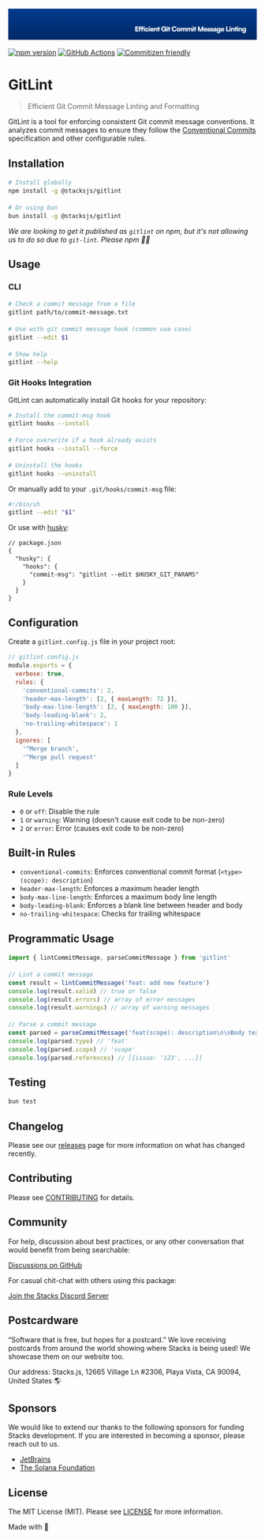 <p align="center"><img src=".github/art/cover.jpg" alt="Social Card of this repo"></p>

[![npm version][npm-version-src]][npm-version-href]
[![GitHub Actions][github-actions-src]][github-actions-href]
[![Commitizen friendly](https://img.shields.io/badge/commitizen-friendly-brightgreen.svg)](http://commitizen.github.io/cz-cli/)
<!-- [![npm downloads][npm-downloads-src]][npm-downloads-href] -->
<!-- [![Codecov][codecov-src]][codecov-href] -->

# GitLint

> Efficient Git Commit Message Linting and Formatting

GitLint is a tool for enforcing consistent Git commit message conventions. It analyzes commit messages to ensure they follow the [Conventional Commits](https://www.conventionalcommits.org/) specification and other configurable rules.

## Installation

```bash
# Install globally
npm install -g @stacksjs/gitlint

# Or using bun
bun install -g @stacksjs/gitlint
```

_We are looking to get it published as `gitlint` on npm, but it's not allowing us to do so due to `git-lint`. Please npm 🙏🏽_

## Usage

### CLI

```bash
# Check a commit message from a file
gitlint path/to/commit-message.txt

# Use with git commit message hook (common use case)
gitlint --edit $1

# Show help
gitlint --help
```

### Git Hooks Integration

GitLint can automatically install Git hooks for your repository:

```bash
# Install the commit-msg hook
gitlint hooks --install

# Force overwrite if a hook already exists
gitlint hooks --install --force

# Uninstall the hooks
gitlint hooks --uninstall
```

Or manually add to your `.git/hooks/commit-msg` file:

```bash
#!/bin/sh
gitlint --edit "$1"
```

Or use with [husky](https://github.com/typicode/husky):

```jsonc
// package.json
{
  "husky": {
    "hooks": {
      "commit-msg": "gitlint --edit $HUSKY_GIT_PARAMS"
    }
  }
}
```

## Configuration

Create a `gitlint.config.js` file in your project root:

```js
// gitlint.config.js
module.exports = {
  verbose: true,
  rules: {
    'conventional-commits': 2,
    'header-max-length': [2, { maxLength: 72 }],
    'body-max-line-length': [2, { maxLength: 100 }],
    'body-leading-blank': 2,
    'no-trailing-whitespace': 1
  },
  ignores: [
    '^Merge branch',
    '^Merge pull request'
  ]
}
```

### Rule Levels

- `0` or `off`: Disable the rule
- `1` or `warning`: Warning (doesn't cause exit code to be non-zero)
- `2` or `error`: Error (causes exit code to be non-zero)

## Built-in Rules

- `conventional-commits`: Enforces conventional commit format (`<type>(scope): description`)
- `header-max-length`: Enforces a maximum header length
- `body-max-line-length`: Enforces a maximum body line length
- `body-leading-blank`: Enforces a blank line between header and body
- `no-trailing-whitespace`: Checks for trailing whitespace

## Programmatic Usage

```js
import { lintCommitMessage, parseCommitMessage } from 'gitlint'

// Lint a commit message
const result = lintCommitMessage('feat: add new feature')
console.log(result.valid) // true or false
console.log(result.errors) // array of error messages
console.log(result.warnings) // array of warning messages

// Parse a commit message
const parsed = parseCommitMessage('feat(scope): description\n\nBody text\n\nCloses #123')
console.log(parsed.type) // 'feat'
console.log(parsed.scope) // 'scope'
console.log(parsed.references) // [{issue: '123', ...}]
```

## Testing

```bash
bun test
```

## Changelog

Please see our [releases](https://github.com/stackjs/gitlint/releases) page for more information on what has changed recently.

## Contributing

Please see [CONTRIBUTING](.github/CONTRIBUTING.md) for details.

## Community

For help, discussion about best practices, or any other conversation that would benefit from being searchable:

[Discussions on GitHub](https://github.com/stacksjs/gitlint/discussions)

For casual chit-chat with others using this package:

[Join the Stacks Discord Server](https://discord.gg/stacksjs)

## Postcardware

“Software that is free, but hopes for a postcard.” We love receiving postcards from around the world showing where Stacks is being used! We showcase them on our website too.

Our address: Stacks.js, 12665 Village Ln #2306, Playa Vista, CA 90094, United States 🌎

## Sponsors

We would like to extend our thanks to the following sponsors for funding Stacks development. If you are interested in becoming a sponsor, please reach out to us.

- [JetBrains](https://www.jetbrains.com/)
- [The Solana Foundation](https://solana.com/)

## License

The MIT License (MIT). Please see [LICENSE](LICENSE.md) for more information.

Made with 💙

<!-- Badges -->
[npm-version-src]: https://img.shields.io/npm/v/@stacksjs/gitlint?style=flat-square
[npm-version-href]: https://npmjs.com/package/@stacksjs/gitlint
[github-actions-src]: https://img.shields.io/github/actions/workflow/status/stacksjs/gitlint/ci.yml?style=flat-square&branch=main
[github-actions-href]: https://github.com/stacksjs/gitlint/actions?query=workflow%3Aci

<!-- [codecov-src]: https://img.shields.io/codecov/c/gh/stacksjs/gitlint/main?style=flat-square
[codecov-href]: https://codecov.io/gh/stacksjs/gitlint -->
